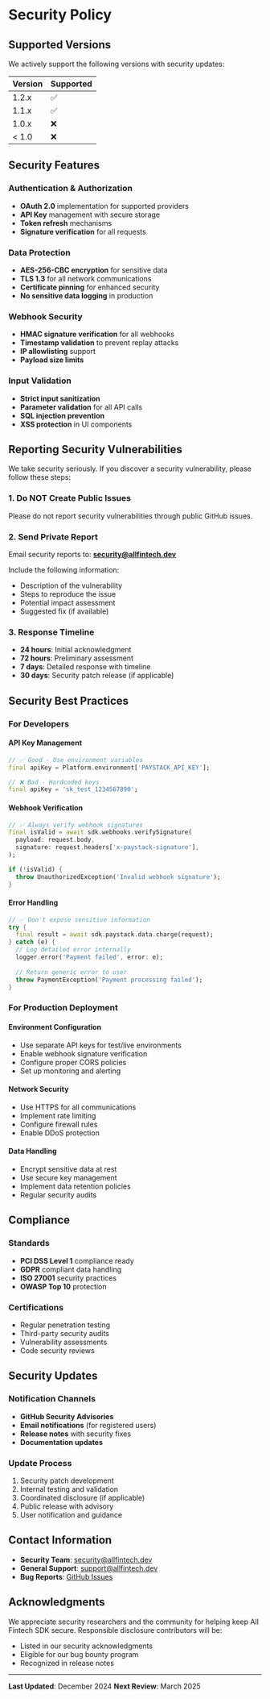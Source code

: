 # Security Policy

## Supported Versions

We actively support the following versions with security updates:

| Version | Supported          |
| ------- | ------------------ |
| 1.2.x   | :white_check_mark: |
| 1.1.x   | :white_check_mark: |
| 1.0.x   | :x:                |
| < 1.0   | :x:                |

## Security Features

### Authentication & Authorization
- **OAuth 2.0** implementation for supported providers
- **API Key** management with secure storage
- **Token refresh** mechanisms
- **Signature verification** for all requests

### Data Protection
- **AES-256-CBC encryption** for sensitive data
- **TLS 1.3** for all network communications
- **Certificate pinning** for enhanced security
- **No sensitive data logging** in production

### Webhook Security
- **HMAC signature verification** for all webhooks
- **Timestamp validation** to prevent replay attacks
- **IP allowlisting** support
- **Payload size limits**

### Input Validation
- **Strict input sanitization**
- **Parameter validation** for all API calls
- **SQL injection prevention**
- **XSS protection** in UI components

## Reporting Security Vulnerabilities

We take security seriously. If you discover a security vulnerability, please follow these steps:

### 1. Do NOT Create Public Issues
Please do not report security vulnerabilities through public GitHub issues.

### 2. Send Private Report
Email security reports to: **security@allfintech.dev**

Include the following information:
- Description of the vulnerability
- Steps to reproduce the issue
- Potential impact assessment
- Suggested fix (if available)

### 3. Response Timeline
- **24 hours**: Initial acknowledgment
- **72 hours**: Preliminary assessment
- **7 days**: Detailed response with timeline
- **30 days**: Security patch release (if applicable)

## Security Best Practices

### For Developers

#### API Key Management
```dart
// ✅ Good - Use environment variables
final apiKey = Platform.environment['PAYSTACK_API_KEY'];

// ❌ Bad - Hardcoded keys
final apiKey = 'sk_test_1234567890';
```

#### Webhook Verification
```dart
// ✅ Always verify webhook signatures
final isValid = await sdk.webhooks.verifySignature(
  payload: request.body,
  signature: request.headers['x-paystack-signature'],
);

if (!isValid) {
  throw UnauthorizedException('Invalid webhook signature');
}
```

#### Error Handling
```dart
// ✅ Don't expose sensitive information
try {
  final result = await sdk.paystack.data.charge(request);
} catch (e) {
  // Log detailed error internally
  logger.error('Payment failed', error: e);
  
  // Return generic error to user
  throw PaymentException('Payment processing failed');
}
```

### For Production Deployment

#### Environment Configuration
- Use separate API keys for test/live environments
- Enable webhook signature verification
- Configure proper CORS policies
- Set up monitoring and alerting

#### Network Security
- Use HTTPS for all communications
- Implement rate limiting
- Configure firewall rules
- Enable DDoS protection

#### Data Handling
- Encrypt sensitive data at rest
- Use secure key management
- Implement data retention policies
- Regular security audits

## Compliance

### Standards
- **PCI DSS Level 1** compliance ready
- **GDPR** compliant data handling
- **ISO 27001** security practices
- **OWASP Top 10** protection

### Certifications
- Regular penetration testing
- Third-party security audits
- Vulnerability assessments
- Code security reviews

## Security Updates

### Notification Channels
- **GitHub Security Advisories**
- **Email notifications** (for registered users)
- **Release notes** with security fixes
- **Documentation updates**

### Update Process
1. Security patch development
2. Internal testing and validation
3. Coordinated disclosure (if applicable)
4. Public release with advisory
5. User notification and guidance

## Contact Information

- **Security Team**: security@allfintech.dev
- **General Support**: support@allfintech.dev
- **Bug Reports**: [GitHub Issues](https://github.com/chidiebere-edeh/all_fintech_sdk/issues)

## Acknowledgments

We appreciate security researchers and the community for helping keep All Fintech SDK secure. Responsible disclosure contributors will be:

- Listed in our security acknowledgments
- Eligible for our bug bounty program
- Recognized in release notes

---

**Last Updated**: December 2024
**Next Review**: March 2025